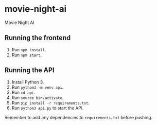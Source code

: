 # movie-night-ai
Movie Night AI

## Running the frontend
1. Run `npm install`.
2. Run `npm start`.

## Running the API

1. Install Python 3.
2. Run `python3 -m venv api`.
3. Run `cd api`.
4. Run `source bin/activate`.
5. Run `pip install -r requirements.txt`.
6. Run `python3 api.py` to start the API.

Remember to add any dependencies to `requirements.txt` before pushing.